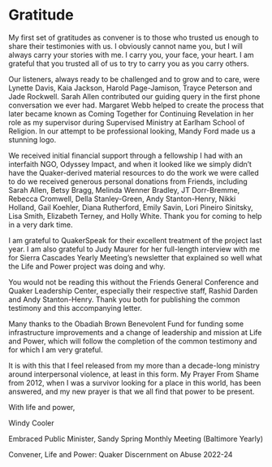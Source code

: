 # Gratitude

My first set of gratitudes as convener is to those who trusted us enough to share their testimonies with us. I obviously cannot name you, but I will always carry your stories with me. I carry you, your face, your heart. I am grateful that you trusted all of us to try to carry you as you carry others. 



Our listeners, always ready to be challenged and to grow and to care, were Lynette Davis, Kaia Jackson, Harold Page-Jamison, Trayce Peterson and Jade Rockwell. Sarah Allen contributed our guiding query in the first phone conversation we ever had. Margaret Webb helped to create the process that later became known as Coming Together for Continuing Revelation in her role as my supervisor during Supervised Ministry at Earlham School of Religion. In our attempt to be professional looking, Mandy Ford made us a stunning logo. 



We received initial financial support through a fellowship I had with an interfaith NGO, Odyssey Impact, and when it looked like we simply didn’t have the Quaker-derived material resources to do the work we were called to do we received generous personal donations from Friends, including Sarah Allen, Betsy Bragg, Melinda Wenner Bradley, JT Dorr-Bremme, Rebecca Cromwell, Della Stanley-Green, Andy Stanton-Henry, Nikki Holland, Gail Koehler, Diana Rutherford, Emily Savin, Lori Pineiro Sinitsky, Lisa Smith, Elizabeth Terney, and Holly White. Thank you for coming to help in a very dark time. 



I am grateful to QuakerSpeak for their excellent treatment of the project last year. I am also grateful to Judy Maurer for her full-length interview with me for Sierra Cascades Yearly Meeting’s newsletter that explained so well what the Life and Power project was doing and why.



You would not be reading this without the Friends General Conference and Quaker Leadership Center, especially their respective staff, Rashid Darden and Andy Stanton-Henry. Thank you both for publishing the common testimony and this accompanying letter.



Many thanks to the Obadiah Brown Benevolent Fund for funding some infrastructure improvements and a change of leadership and mission at Life and Power, which will follow the completion of the common testimony and for which I am very grateful. 



It is with this that I feel released from my more than a decade-long ministry around interpersonal violence, at least in this form. My Prayer From Shame from 2012, when I was a survivor looking for a place in this world, has been answered, and my new prayer is that we all find that power to be present.



With life and power,



Windy Cooler



Embraced Public Minister, Sandy Spring Monthly Meeting (Baltimore Yearly)

Convener, Life and Power: Quaker Discernment on Abuse 2022-24
